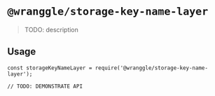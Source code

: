 # `@wranggle/storage-key-name-layer`

> TODO: description

## Usage

```
const storageKeyNameLayer = require('@wranggle/storage-key-name-layer');

// TODO: DEMONSTRATE API
```
